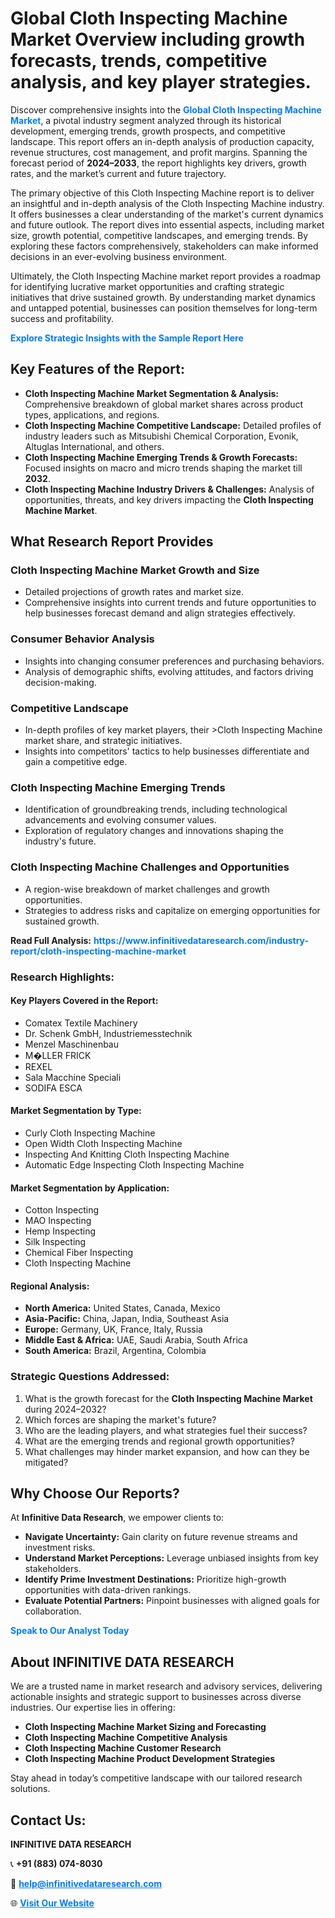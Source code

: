 <h1>Global Cloth Inspecting Machine Market Overview including growth forecasts, trends, competitive analysis, and key player strategies.</h1>
<p>
Discover comprehensive insights into the 
<a href="https://www.infinitivedataresearch.com/industry-report/cloth-inspecting-machine-market" rel="dofollow" style="color: #007BFF; text-decoration: none;"><strong>Global Cloth Inspecting Machine Market</strong></a>, a pivotal industry segment analyzed through its historical development, emerging trends, growth prospects, and competitive landscape. This report offers an in-depth analysis of production capacity, revenue structures, cost management, and profit margins. Spanning the forecast period of <strong>2024–2033</strong>, the report highlights key drivers, growth rates, and the market’s current and future trajectory.
</p>
<p>
The primary objective of this Cloth Inspecting Machine report is to deliver an insightful and in-depth analysis of the Cloth Inspecting Machine industry. It offers businesses a clear understanding of the market's current dynamics and future outlook. The report dives into essential aspects, including market size, growth potential, competitive landscapes, and emerging trends. By exploring these factors comprehensively, stakeholders can make informed decisions in an ever-evolving business environment.
</p>
<p>
Ultimately, the Cloth Inspecting Machine market report provides a roadmap for identifying lucrative market opportunities and crafting strategic initiatives that drive sustained growth. By understanding market dynamics and untapped potential, businesses can position themselves for long-term success and profitability.
</p>
<p>
<a href="https://www.infinitivedataresearch.com/request-sample/reportId=112275" style="color: #007BFF; text-decoration: none;"><strong>Explore Strategic Insights with the Sample Report Here</strong></a>
</p>

<h2>Key Features of the Report:</h2>
<ul>
<li><strong>Cloth Inspecting Machine Market Segmentation & Analysis:</strong> Comprehensive breakdown of global market shares across product types, applications, and regions.</li>
<li><strong>Cloth Inspecting Machine Competitive Landscape:</strong> Detailed profiles of industry leaders such as Mitsubishi Chemical Corporation, Evonik, Altuglas International, and others.</li>
<li><strong>Cloth Inspecting Machine Emerging Trends & Growth Forecasts:</strong> Focused insights on macro and micro trends shaping the market till <strong>2032</strong>.</li>
<li><strong>Cloth Inspecting Machine Industry Drivers & Challenges:</strong> Analysis of opportunities, threats, and key drivers impacting the <strong>Cloth Inspecting Machine Market</strong>.</li>
</ul>

<h2>What Research Report Provides</h2>
<h3>Cloth Inspecting Machine Market Growth and Size</h3>
<ul>
<li>Detailed projections of growth rates and market size.</li>
<li>Comprehensive insights into current trends and future opportunities to help businesses forecast demand and align strategies effectively.</li>
</ul>

<h3>Consumer Behavior Analysis</h3>
<ul>
<li>Insights into changing consumer preferences and purchasing behaviors.</li>
<li>Analysis of demographic shifts, evolving attitudes, and factors driving decision-making.</li>
</ul>

<h3>Competitive Landscape</h3>
<ul>
<li>In-depth profiles of key market players, their >Cloth Inspecting Machine market share, and strategic initiatives.</li>
<li>Insights into competitors' tactics to help businesses differentiate and gain a competitive edge.</li>
</ul>

<h3>Cloth Inspecting Machine Emerging Trends</h3>
<ul>
<li>Identification of groundbreaking trends, including technological advancements and evolving consumer values.</li>
<li>Exploration of regulatory changes and innovations shaping the industry's future.</li>
</ul>

<h3>Cloth Inspecting Machine Challenges and Opportunities</h3>
<ul>
<li>A region-wise breakdown of market challenges and growth opportunities.</li>
<li>Strategies to address risks and capitalize on emerging opportunities for sustained growth.</li>
</ul>
<p><strong>Read Full Analysis:</strong> <a href="https://www.infinitivedataresearch.com/industry-report/cloth-inspecting-machine-market" rel="dofollow" style="color: #007BFF; text-decoration: none;"><strong>https://www.infinitivedataresearch.com/industry-report/cloth-inspecting-machine-market</strong></a></p>
<h3>Research Highlights:</h3>
<h4>Key Players Covered in the Report:</h4>
<ul><li>Comatex Textile Machinery</li><li>Dr. Schenk GmbH, Industriemesstechnik</li><li>Menzel Maschinenbau</li><li>M�LLER FRICK</li><li>REXEL</li><li>Sala Macchine Speciali</li><li>SODIFA ESCA</li></ul>
<h4>Market Segmentation by Type:</h4>
<ul><li>Curly Cloth Inspecting Machine</li><li>Open Width Cloth Inspecting Machine</li><li>Inspecting And Knitting Cloth Inspecting Machine</li><li>Automatic Edge Inspecting Cloth Inspecting Machine</li></ul>
<h4>Market Segmentation by Application:</h4>
<ul><li>Cotton Inspecting</li><li>MAO Inspecting</li><li>Hemp Inspecting</li><li>Silk Inspecting</li><li>Chemical Fiber Inspecting</li><li>Cloth Inspecting Machine</li></ul>

<h4>Regional Analysis:</h4>
<ul>
<li><strong>North America:</strong> United States, Canada, Mexico</li>
<li><strong>Asia-Pacific:</strong> China, Japan, India, Southeast Asia</li>
<li><strong>Europe:</strong> Germany, UK, France, Italy, Russia</li>
<li><strong>Middle East & Africa:</strong> UAE, Saudi Arabia, South Africa</li>
<li><strong>South America:</strong> Brazil, Argentina, Colombia</li>
</ul>

<h3>Strategic Questions Addressed:</h3>
<ol>
<li>What is the growth forecast for the <strong>Cloth Inspecting Machine Market</strong> during 2024–2032?</li>
<li>Which forces are shaping the market's future?</li>
<li>Who are the leading players, and what strategies fuel their success?</li>
<li>What are the emerging trends and regional growth opportunities?</li>
<li>What challenges may hinder market expansion, and how can they be mitigated?</li>
</ol>

<h2>Why Choose Our Reports?</h2>
<p>At <strong>Infinitive Data Research</strong>, we empower clients to:</p>
<ul>
<li><strong>Navigate Uncertainty:</strong> Gain clarity on future revenue streams and investment risks.</li>
<li><strong>Understand Market Perceptions:</strong> Leverage unbiased insights from key stakeholders.</li>
<li><strong>Identify Prime Investment Destinations:</strong> Prioritize high-growth opportunities with data-driven rankings.</li>
<li><strong>Evaluate Potential Partners:</strong> Pinpoint businesses with aligned goals for collaboration.</li>
</ul>
<p><a href="https://www.infinitivedataresearch.com/industry-report/cloth-inspecting-machine-market" rel="dofollow" style="color: #007BFF; text-decoration: none;"><strong>Speak to Our Analyst Today</strong></a></p>

<h2>About INFINITIVE DATA RESEARCH</h2>
<p>We are a trusted name in market research and advisory services, delivering actionable insights and strategic support to businesses across diverse industries. Our expertise lies in offering:</p>
<ul>
<li><strong>Cloth Inspecting Machine Market Sizing and Forecasting</strong></li>
<li><strong>Cloth Inspecting Machine Competitive Analysis</strong></li>
<li><strong>Cloth Inspecting Machine Customer Research</strong></li>
<li><strong>Cloth Inspecting Machine Product Development Strategies</strong></li>
</ul>
<p>Stay ahead in today’s competitive landscape with our tailored research solutions.</p>

<h2>Contact Us:</h2>
<p><strong>INFINITIVE DATA RESEARCH</strong></p>
<p>📞 <strong>+91 (883) 074-8030</strong></p>
<p>📧 <strong><a href="mailto:help@infinitivedataresearch.com" style="color: #007BFF;">help@infinitivedataresearch.com</a></strong></p>
<p>🌐 <strong><a href="https://www.infinitivedataresearch.com" rel="dofollow" style="color: #007BFF;">Visit Our Website</a></strong></p>